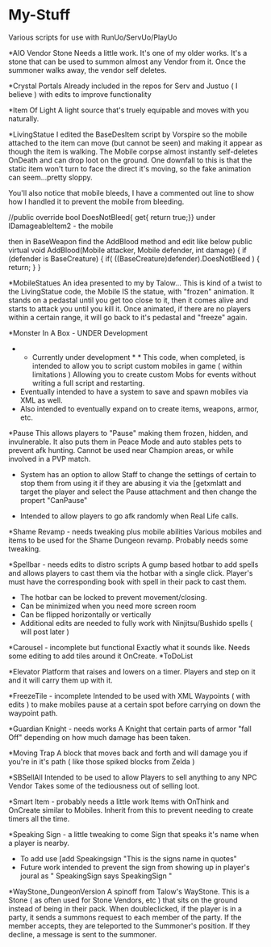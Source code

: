# My-Stuff
Various scripts for use with RunUo/ServUo/PlayUo

*AIO Vendor Stone 
  Needs a little work. It's one of my older works. 
  It's a stone that can be used to summon almost any Vendor from it. 
  Once the summoner walks away, the vendor self deletes.
  
*Crystal Portals
  Already included in the repos for Serv and Justuo ( I believe ) with edits to improve functionality
  
*Item Of Light
  A light source that's truely equipable and moves with you naturally.
  
*LivingStatue
  I edited the BaseDesItem script by Vorspire so the mobile attached to the item can move (but cannot be seen) and making it appear as though the item is walking.
  The Mobile corpse almost instantly self-deletes OnDeath and can drop loot on the ground.
  One downfall to this is that the static item won't turn to face the direct it's moving, so the fake animation can seem...pretty sloppy.
  
  You'll also notice that mobile bleeds, I have a commented out line to show how I handled it to prevent the mobile from bleeding.

//public override bool DoesNotBleed{ get{ return true;}} under IDamageableItem2 - the mobile

then in BaseWeapon find the AddBlood method and edit like below
public virtual void AddBlood(Mobile attacker, Mobile defender, int damage)
     {
       if (defender is BaseCreature) {
         if( ((BaseCreature)defender).DoesNotBleed ) {
           return;
         }
       }


*MobileStatues 
  An idea presented to my by Talow...
  This is kind of a twist to the LivingStatue code, the Mobile IS the statue, with "frozen" animation.
  It stands on a pedastal until you get too close to it, then it comes alive and starts to attack you until you kill it.
  Once animated, if there are no players within a certain range, it will go back to it's pedastal and "freeze" again.
  
*Monster In A Box - UNDER Development
  * * Currently under development * *
  This code, when completed, is intended to allow you to script custom mobiles in game ( within limitations )
  Allowing you to create custom Mobs for events without writing a full script and restarting.
  * Eventually intended to have a system to save and spawn mobiles via XML as well.
  * Also intended to eventually expand on to create items, weapons, armor, etc.
  
*Pause
  This allows players to "Pause" making them frozen, hidden, and invulnerable. 
  It also puts them in Peace Mode and auto stables pets to prevent afk hunting.
  Cannot be used near Champion areas, or while involved in a PVP match.
  * System has an option to allow Staff to change the settings of certain to stop them from using it if they are abusing it via the [getxmlatt and target the player and select the Pause attachment and then change the propert "CanPause"
  - Intended to allow players to go afk randomly when Real Life calls. 

*Shame Revamp - needs tweaking plus mobile abilities
  Various mobiles and items to be used for the Shame Dungeon revamp. 
  Probably needs some tweaking.
  
*Spellbar - needs edits to distro scripts
  A gump based hotbar to add spells and allows players to cast them via the hotbar with a single click.
  Player's must have the corresponding book with spell in their pack to cast them.
  - The hotbar can be locked to prevent movement/closing.
  - Can be minimized when you need more screen room
  - Can be flipped horizontally or vertically
  - Additional edits are needed to fully work with Ninjitsu/Bushido spells ( will post later )
  
*Carousel - incomplete but functional 
  Exactly what it sounds like. Needs some editing to add tiles around it OnCreate. *ToDoList

*Elevator
  Platform that raises and lowers on a timer. Players and step on it and it will carry them up with it.
  
*FreezeTile - incomplete
  Intended to be used with XML Waypoints ( with edits ) to make mobiles pause at a certain spot before carrying on down the waypoint path.
  
*Guardian Knight - needs works
  A Knight that certain parts of armor "fall Off" depending on how much damage has been taken.
  
*Moving Trap 
  A block that moves back and forth and will damage you if you're in it's path ( like those spiked blocks from Zelda )

*SBSellAll
  Intended to be used to allow Players to sell anything to any NPC Vendor
  Takes some of the tediousness out of selling loot.
  
*Smart Item - probably needs a little work
  Items with OnThink and OnCreate similar to Mobiles.
  Inherit from this to prevent needing to create timers all the time.
  
*Speaking Sign - a little tweaking to come
  Sign that speaks it's name when a player is nearby. 
  - To add use [add Speakingsign "This is the signs name in quotes"
  - Future work intended to prevent the sign from showing up in player's joural as " SpeakingSign says SpeakingSign "
  
*WayStone_DungeonVersion
  A spinoff from Talow's WayStone. 
  This is a Stone ( as often used for Stone Vendors, etc ) that sits on the ground instead of being in their pack.
  When doubleclicked, if the player is in a party, it sends a summons request to each member of the party.
  If the member accepts, they are teleported to the Summoner's position.
  If they decline, a message is sent to the summoner. 
  
  
